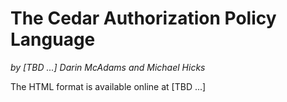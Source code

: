 # The Cedar Authorization Policy Language

*by \[TBD ...\] Darin McAdams and Michael Hicks*

The HTML format is available online at \[TBD ...\]